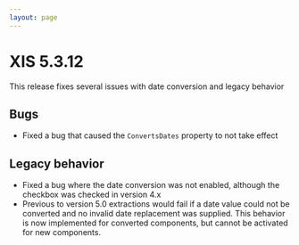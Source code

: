 ```yaml
---
layout: page
---
```


# XIS 5.3.12
This release fixes several issues with date conversion and legacy behavior

## Bugs
- Fixed a bug that caused the `ConvertsDates` property to not take effect

## Legacy behavior
- Fixed a bug where the date conversion was not enabled, although the checkbox was checked in version 4.x
- Previous to version 5.0 extractions would fail if a date value could not be converted and no invalid date replacement was supplied. This behavior is now implemented for converted components, but cannot be activated for new components.
